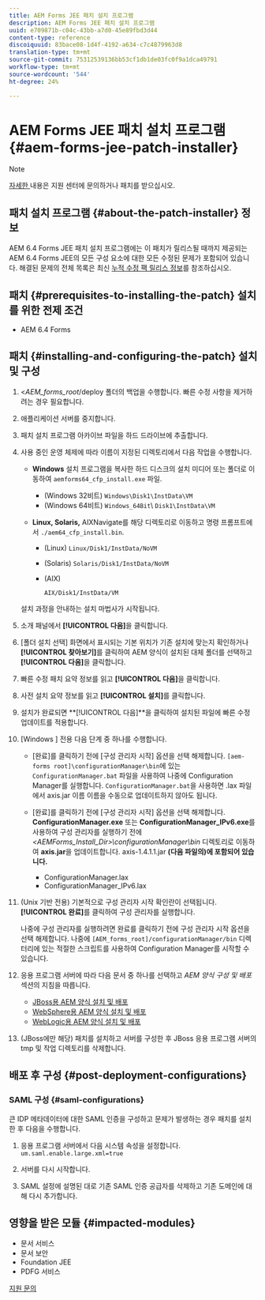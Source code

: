 ```yaml
---
title: AEM Forms JEE 패치 설치 프로그램
description: AEM Forms JEE 패치 설치 프로그램
uuid: e709871b-c04c-43bb-a7d0-45e89fbd3d44
content-type: reference
discoiquuid: 83bace08-1d4f-4192-a634-c7c4879963d8
translation-type: tm+mt
source-git-commit: 75312539136bb53cf1db1de03fc0f9a1dca49791
workflow-type: tm+mt
source-wordcount: '544'
ht-degree: 24%

---
```



# AEM Forms JEE 패치 설치 프로그램 {#aem-forms-jee-patch-installer}

>[!NOTE]
>
>[자세한 ](https://www.adobe.com/account/sign-in.supportportal.html) 내용은 지원 센터에 문의하거나 패치를 받으십시오.

## 패치 설치 프로그램 {#about-the-patch-installer} 정보

AEM 6.4 Forms JEE 패치 설치 프로그램에는 이 패치가 릴리스될 때까지 제공되는 AEM 6.4 Forms JEE의 모든 구성 요소에 대한 모든 수정된 문제가 포함되어 있습니다. 해결된 문제의 전체 목록은 최신 [누적 수정 팩 릴리스 정보](cfp-release-notes.md)를 참조하십시오.

## 패치 {#prerequisites-to-installing-the-patch} 설치를 위한 전제 조건

* AEM 6.4 Forms

## 패치 {#installing-and-configuring-the-patch} 설치 및 구성

1. &lt;*AEM_forms_root*/deploy 폴더의 백업을 수행합니다. 빠른 수정 사항을 제거하려는 경우 필요합니다.
1. 애플리케이션 서버를 중지합니다.
1. 패치 설치 프로그램 아카이브 파일을 하드 드라이브에 추출합니다.
1. 사용 중인 운영 체제에 따라 이름이 지정된 디렉토리에서 다음 작업을 수행합니다.

   * **Windows**
설치 프로그램을 복사한 하드 디스크의 설치 미디어 또는 폴더로 이동하여 
`aemforms64_cfp_install.exe` 파일.

      * (Windows 32비트) `Windows\Disk1\InstData\VM`
      * (Windows 64비트) `Windows_64Bit`\ `Disk1\InstData\VM`
   * **Linux, Solaris,**
AIXNavigate를 해당 디렉토리로 이동하고 명령 프롬프트에서 
`./aem64_cfp_install.bin`.

      * (Linux) `Linux/Disk1/InstData/NoVM`
      * (Solaris) `Solaris/Disk1/InstData/NoVM`
      * (AIX)

         ```
         AIX/Disk1/InstData/VM
         ```
   설치 과정을 안내하는 설치 마법사가 시작됩니다.

1. 소개 패널에서 **[!UICONTROL 다음]**&#x200B;을 클릭합니다.
1. [폴더 설치 선택] 화면에서 표시되는 기본 위치가 기존 설치에 맞는지 확인하거나 **[!UICONTROL 찾아보기]**&#x200B;를 클릭하여 AEM 양식이 설치된 대체 폴더를 선택하고 **[!UICONTROL 다음]**&#x200B;을 클릭합니다.

1. 빠른 수정 패치 요약 정보를 읽고 **[!UICONTROL 다음]**&#x200B;을 클릭합니다.
1. 사전 설치 요약 정보를 읽고 **[!UICONTROL 설치]**&#x200B;를 클릭합니다.
1. 설치가 완료되면 **[!UICONTROL 다음]**을 클릭하여 설치된 파일에 빠른 수정 업데이트를 적용합니다.
1. [Windows ] 전용 다음 단계 중 하나를 수행합니다.

   * [완료]를 클릭하기 전에 [구성 관리자 시작] 옵션을 선택 해제합니다. `[aem-forms root]\configurationManager\bin`에 있는 `ConfigurationManager.bat` 파일을 사용하여 나중에 Configuration Manager를 실행합니다. `ConfigurationManager.bat`을 사용하면 .lax 파일에서 axis.jar 이름 이름을 수동으로 업데이트하지 않아도 됩니다.
   * [완료]를 클릭하기 전에 [구성 관리자 시작] 옵션을 선택 해제합니다. **ConfigurationManager.exe** 또는 **ConfigurationManager_IPv6.exe**&#x200B;를 사용하여 구성 관리자를 실행하기 전에 *&lt;AEMForms_Install_Dir>\configurationManager\bin* 디렉토리로 이동하여 **axis.jar**&#x200B;을 업데이트합니다. axis-1.4.1.1.jar **(다음 파일의)에 포함되어 있습니다.**

      * ConfigurationManager.lax
      * ConfigurationManager_IPv6.lax

1. (Unix 기반 전용) 기본적으로 구성 관리자 시작 확인란이 선택됩니다. **[!UICONTROL 완료]**&#x200B;를 클릭하여 구성 관리자를 실행합니다.

   나중에 구성 관리자를 실행하려면 완료를 클릭하기 전에 구성 관리자 시작 옵션을 선택 해제합니다. 나중에 `[AEM_forms_root]/configurationManager/bin` 디렉터리에 있는 적절한 스크립트를 사용하여 Configuration Manager를 시작할 수 있습니다.

1. 응용 프로그램 서버에 따라 다음 문서 중 하나를 선택하고 *AEM 양식 구성 및 배포* 섹션의 지침을 따릅니다.

   * [JBoss용 AEM 양식 설치 및 배포](http://www.adobe.com/go/learn_aemforms_installJBoss_64_kr)
   * [WebSphere용 AEM 양식 설치 및 배포](http://www.adobe.com/go/learn_aemforms_installWebSphere_64_kr)
   * [WebLogic용 AEM 양식 설치 및 배포](http://www.adobe.com/go/learn_aemforms_installWebLogic_64_kr)

1. (JBoss에만 해당) 패치를 설치하고 서버를 구성한 후 JBoss 응용 프로그램 서버의 tmp 및 작업 디렉토리를 삭제합니다.

## 배포 후 구성 {#post-deployment-configurations}

### SAML 구성 {#saml-configurations}

큰 IDP 메타데이터에 대한 SAML 인증을 구성하고 문제가 발생하는 경우 패치를 설치한 후 다음을 수행합니다.

1. 응용 프로그램 서버에서 다음 시스템 속성을 설정합니다.\
   `um.saml.enable.large.xml=true`

1. 서버를 다시 시작합니다.
1. SAML 설정에 설명된 대로 기존 SAML 인증 공급자를 삭제하고 기존 도메인에 대해 다시 추가합니다.

## 영향을 받은 모듈 {#impacted-modules}

* 문서 서비스
* 문서 보안
* Foundation JEE
* PDFG 서비스

[지원 문의](https://www.adobe.com/account/sign-in.supportportal.html)
